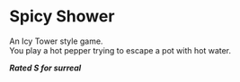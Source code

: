 # Spicy Shower #

An Icy Tower style game.  
You play a hot pepper trying to escape a pot with hot water.

**_Rated S for surreal_**